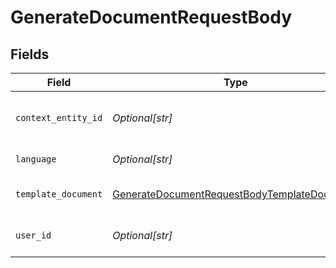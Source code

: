 # GenerateDocumentRequestBody


## Fields

| Field                                                                                                                 | Type                                                                                                                  | Required                                                                                                              | Description                                                                                                           | Example                                                                                                               |
| --------------------------------------------------------------------------------------------------------------------- | --------------------------------------------------------------------------------------------------------------------- | --------------------------------------------------------------------------------------------------------------------- | --------------------------------------------------------------------------------------------------------------------- | --------------------------------------------------------------------------------------------------------------------- |
| `context_entity_id`                                                                                                   | *Optional[str]*                                                                                                       | :heavy_minus_sign:                                                                                                    | Entity to use for variable context                                                                                    | bcd0aab9-b544-42b0-8bfb-6d449d02eacc                                                                                  |
| `language`                                                                                                            | *Optional[str]*                                                                                                       | :heavy_minus_sign:                                                                                                    | Language to use                                                                                                       | de                                                                                                                    |
| `template_document`                                                                                                   | [GenerateDocumentRequestBodyTemplateDocument](../../models/operations/generatedocumentrequestbodytemplatedocument.md) | :heavy_check_mark:                                                                                                    | Input template document                                                                                               |                                                                                                                       |
| `user_id`                                                                                                             | *Optional[str]*                                                                                                       | :heavy_minus_sign:                                                                                                    | User Id for variable context                                                                                          | 100321                                                                                                                |